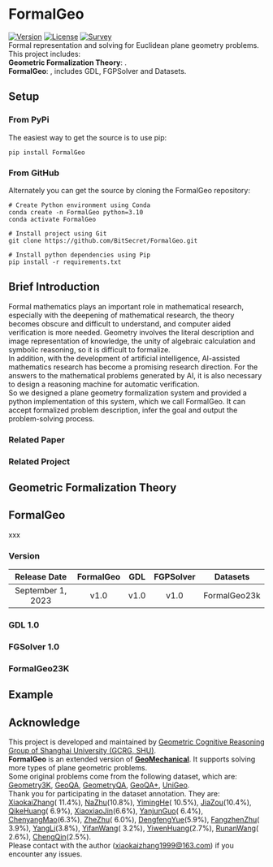 # FormalGeo

[![Version](https://img.shields.io/badge/Version-1.0-brightgreen)](https://github.com/BitSecret/FormalGeo)
[![License](https://img.shields.io/badge/License-MIT-green)](https://opensource.org/licenses/MIT)
[![Survey](https://img.shields.io/badge/Survey-FormalGeo-blue)](https://github.com/BitSecret/FormalGeo)  
Formal representation and solving for Euclidean plane geometry problems.  
This project includes:  
**Geometric Formalization Theory**: .  
**FormalGeo**: , includes GDL, FGPSolver and Datasets.

## Setup

### From PyPi

The easiest way to get the source is to use pip:

	pip install FormalGeo

### From GitHub

Alternately you can get the source by cloning the FormalGeo repository:

	# Create Python environment using Conda
	conda create -n FormalGeo python=3.10
	conda activate FormalGeo

    # Install project using Git
    git clone https://github.com/BitSecret/FormalGeo.git
	
	# Install python dependencies using Pip
	pip install -r requirements.txt

## Brief Introduction

Formal mathematics plays an important role in mathematical research, especially with the deepening of mathematical
research, the theory becomes obscure and difficult to understand, and computer aided verification is more needed.
Geometry involves the literal description and image representation of knowledge, the unity of algebraic calculation and
symbolic reasoning, so it is difficult to formalize.  
In addition, with the development of artificial intelligence, AI-assisted mathematics research has become a promising
research direction. For the answers to the mathematical problems generated by AI, it is also necessary to design a
reasoning machine for automatic verification.  
So we designed a plane geometry formalization system and provided a python implementation of this system, which we call
FormalGeo. It can accept formalized problem description, infer the goal and output the problem-solving process.

### Related Paper

### Related Project

## Geometric Formalization Theory

## FormalGeo

xxx

### Version

|   Release Date    | FormalGeo | GDL  | FGPSolver |   Datasets   |
|:-----------------:|:---------:|:----:|:---------:|:------------:|
| September 1, 2023 |   v1.0    | v1.0 |   v1.0    | FormalGeo23k |

### GDL 1.0

### FGSolver 1.0

### FormalGeo23K

## Example

## Acknowledge

This project is developed and maintained
by [Geometric Cognitive Reasoning Group of Shanghai University (GCRG, SHU)](https://euclidesprobationem.github.io/).   
**FormalGeo** is an extended version of **[GeoMechanical](https://github.com/BitSecret/GeoMechanical)**. It supports
solving more types of plane geometric problems.  
Some original problems come from the following dataset, which
are: [Geometry3K](https://github.com/lupantech/InterGPS), [GeoQA](https://github.com/chen-judge/GeoQA), [GeometryQA](https://github.com/doublebite/Sequence-to-General-tree/), [GeoQA+](https://github.com/SCNU203/GeoQA-Plus), [UniGeo](https://github.com/chen-judge/UniGeo).  
Thank you for participating in the dataset annotation. They are: [XiaokaiZhang](https://github.com/BitSecret)(
11.4%), [NaZhu](https://github.com/RuRuo0)(10.8%), [YimingHe](https://github.com/748978460)(
10.5%), [JiaZou](https://github.com/PersonNoName)(10.4%), [QikeHuang](https://github.com/huangqaqqk)(
6.9%), [XiaoxiaoJin](https://github.com/J1372628520)(6.6%), [YanjunGuo](https://github.com/g826796047)(
6.4%), [ChenyangMao](https://github.com/shadymcy)(6.3%), [ZheZhu](https://github.com/zz863474396)(
6.0%), [DengfengYue](https://github.com/331368068)(5.9%), [FangzhenZhu](https://github.com/pigsquare)(
3.9%), [YangLi](https://github.com/leeyoung628)(3.8%), [YifanWang](https://github.com/yf0216)(
3.2%), [YiwenHuang](https://github.com/Eaven21)(2.7%), [RunanWang](https://github.com/RunanW)(
2.6%), [ChengQin](https://github.com/https://github.com/Vench115)(2.5%).   
Please contact with the author (xiaokaizhang1999@163.com) if you encounter any issues.  